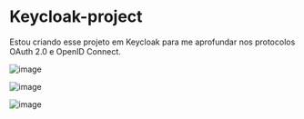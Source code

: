# Keycloak-project
Estou criando esse projeto em Keycloak para me aprofundar nos protocolos OAuth 2.0 e OpenID Connect.

![image](https://github.com/user-attachments/assets/3dca6a3b-a36b-4c04-868b-5bfecb2cc6dc)

![image](https://github.com/user-attachments/assets/d6e55c93-2832-42a5-adf6-fd478ce7db5c)

![image](https://github.com/user-attachments/assets/ae7d4d92-d67e-4dad-ad68-8b702f4287ff)



